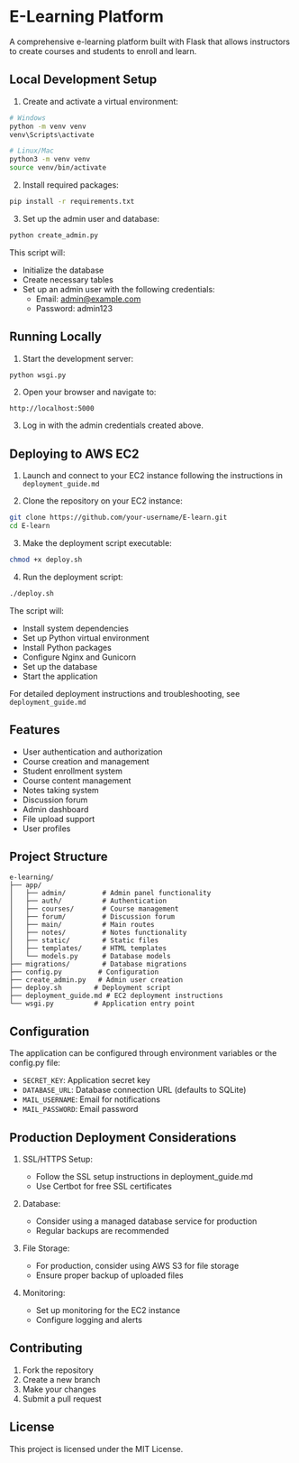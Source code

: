 # E-Learning Platform

A comprehensive e-learning platform built with Flask that allows instructors to create courses and students to enroll and learn.

## Local Development Setup

1. Create and activate a virtual environment:
```bash
# Windows
python -m venv venv
venv\Scripts\activate

# Linux/Mac
python3 -m venv venv
source venv/bin/activate
```

2. Install required packages:
```bash
pip install -r requirements.txt
```

3. Set up the admin user and database:
```bash
python create_admin.py
```

This script will:
- Initialize the database
- Create necessary tables
- Set up an admin user with the following credentials:
  - Email: admin@example.com
  - Password: admin123

## Running Locally

1. Start the development server:
```bash
python wsgi.py
```

2. Open your browser and navigate to:
```
http://localhost:5000
```

3. Log in with the admin credentials created above.

## Deploying to AWS EC2

1. Launch and connect to your EC2 instance following the instructions in `deployment_guide.md`

2. Clone the repository on your EC2 instance:
```bash
git clone https://github.com/your-username/E-learn.git
cd E-learn
```

3. Make the deployment script executable:
```bash
chmod +x deploy.sh
```

4. Run the deployment script:
```bash
./deploy.sh
```

The script will:
- Install system dependencies
- Set up Python virtual environment
- Install Python packages
- Configure Nginx and Gunicorn
- Set up the database
- Start the application

For detailed deployment instructions and troubleshooting, see `deployment_guide.md`

## Features

- User authentication and authorization
- Course creation and management
- Student enrollment system
- Course content management
- Notes taking system
- Discussion forum
- Admin dashboard
- File upload support
- User profiles

## Project Structure

```
e-learning/
├── app/
│   ├── admin/         # Admin panel functionality
│   ├── auth/          # Authentication
│   ├── courses/       # Course management
│   ├── forum/         # Discussion forum
│   ├── main/          # Main routes
│   ├── notes/         # Notes functionality
│   ├── static/        # Static files
│   ├── templates/     # HTML templates
│   └── models.py      # Database models
├── migrations/        # Database migrations
├── config.py         # Configuration
├── create_admin.py   # Admin user creation
├── deploy.sh        # Deployment script
├── deployment_guide.md # EC2 deployment instructions
└── wsgi.py          # Application entry point
```

## Configuration

The application can be configured through environment variables or the config.py file:

- `SECRET_KEY`: Application secret key
- `DATABASE_URL`: Database connection URL (defaults to SQLite)
- `MAIL_USERNAME`: Email for notifications
- `MAIL_PASSWORD`: Email password

## Production Deployment Considerations

1. SSL/HTTPS Setup:
   - Follow the SSL setup instructions in deployment_guide.md
   - Use Certbot for free SSL certificates

2. Database:
   - Consider using a managed database service for production
   - Regular backups are recommended

3. File Storage:
   - For production, consider using AWS S3 for file storage
   - Ensure proper backup of uploaded files

4. Monitoring:
   - Set up monitoring for the EC2 instance
   - Configure logging and alerts

## Contributing

1. Fork the repository
2. Create a new branch
3. Make your changes
4. Submit a pull request

## License

This project is licensed under the MIT License.
